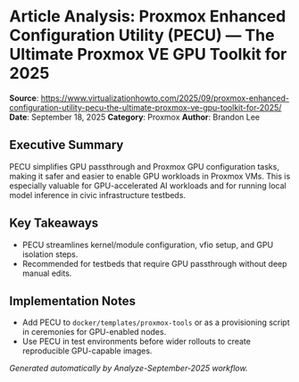 # Article Analysis: Proxmox Enhanced Configuration Utility (PECU) — The Ultimate Proxmox VE GPU Toolkit for 2025

**Source**: https://www.virtualizationhowto.com/2025/09/proxmox-enhanced-configuration-utility-pecu-the-ultimate-proxmox-ve-gpu-toolkit-for-2025/
**Date**: September 18, 2025
**Category**: Proxmox
**Author**: Brandon Lee

## Executive Summary

PECU simplifies GPU passthrough and Proxmox GPU configuration tasks, making it safer and easier to enable GPU workloads in Proxmox VMs. This is especially valuable for GPU-accelerated AI workloads and for running local model inference in civic infrastructure testbeds.

## Key Takeaways

- PECU streamlines kernel/module configuration, vfio setup, and GPU isolation steps.
- Recommended for testbeds that require GPU passthrough without deep manual edits.

## Implementation Notes

- Add PECU to `docker/templates/proxmox-tools` or as a provisioning script in ceremonies for GPU-enabled nodes.
- Use PECU in test environments before wider rollouts to create reproducible GPU-capable images.

_Generated automatically by Analyze-September-2025 workflow._

